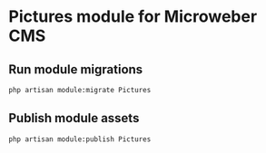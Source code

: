 # Pictures module for Microweber CMS

## Run module migrations

```sh
php artisan module:migrate Pictures
```

## Publish module assets

```sh
php artisan module:publish Pictures
```
 
